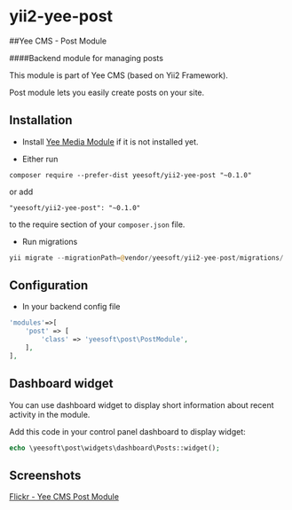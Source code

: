 # yii2-yee-post

##Yee CMS - Post Module

####Backend module for managing posts 

This module is part of Yee CMS (based on Yii2 Framework).

Post module lets you easily create posts on your site. 

Installation
------------

- Install [Yee Media Module](https://github.com/yeesoft/yii2-yee-media) if it is not installed yet.

- Either run

```
composer require --prefer-dist yeesoft/yii2-yee-post "~0.1.0"
```

or add

```
"yeesoft/yii2-yee-post": "~0.1.0"
```

to the require section of your `composer.json` file.

- Run migrations

```php
yii migrate --migrationPath=@vendor/yeesoft/yii2-yee-post/migrations/
```

Configuration
------
- In your backend config file

```php
'modules'=>[
	'post' => [
		'class' => 'yeesoft\post\PostModule',
	],
],
```

Dashboard widget
-------  

You can use dashboard widget to display short information about recent activity in the module.

Add this code in your control panel dashboard to display widget:
```php
echo \yeesoft\post\widgets\dashboard\Posts::widget();
```

Screenshots
-------  

[Flickr - Yee CMS Post Module](https://www.flickr.com/photos/134050409@N07/sets/72157656324703598)
